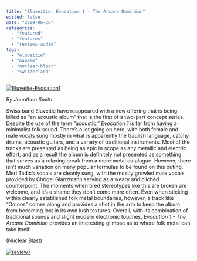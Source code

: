 ```yaml
---
title: "Eluveitie: Evocation 1 - The Arcane Dominion"
edited: false
date: "2009-06-26"
categories:
  - "featured"
  - "features"
  - "reviews-audio"
tags:
  - "eluveitie"
  - "napalm"
  - "nuclear-blast"
  - "switzerland"
---
```


[![Eluveitie-Evocation1](http://www.hellbound.ca/wp-content/uploads/2009/06/Eluveitie-Evocation1-300x300.jpg "Eluveitie-Evocation1")](http://www.hellbound.ca/wp-content/uploads/2009/06/Eluveitie-Evocation1.jpg)

_By Jonathan Smith_

Swiss band Eluveitie have reappeared with a new offering that is being billed as “an acoustic album” that is the first of a two-part concept series. Despite the use of the term “acoustic,” _Evocation 1_ is far from having a minimalist folk sound. There’s a lot going on here, with both female and male vocals sung mostly in what is apparently the Gaulish language, catchy drums, acoustic guitars, and a variety of traditional instruments. Most of the tracks are presented as being as epic in scope as any metallic and electric effort, and as a result the album is definitely not presented as something that serves as a relaxing break from a more metal catalogue. However, there isn’t much variation on many popular formulas to be found on this outing. Meri Tadic’s vocals are cleanly sung, with the mostly growled male vocals provided by Chrigel Glanzmann serving as a weary and clichéd counterpoint. The moments when tired stereotypes like this are broken are welcome, and it’s a shame they don’t come more often. Even when sticking within clearly established folk metal boundaries, however, a track like “Omnos” comes along and provides a shot in the arm to keep the album from becoming lost in its own lush textures. Overall, with its combination of traditional sounds and slight modern electronic touches, _Evocation 1 - The Arcane Dominion_ provides an interesting glimpse as to where folk metal can take itself.

(Nuclear Blast)

[![review7](http://www.hellbound.ca/wp-content/uploads/2009/06/review74.png "review7")](http://www.hellbound.ca/wp-content/uploads/2009/06/review74.png)
